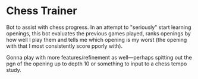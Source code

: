 # Chess Trainer

Bot to assist with chess progress. In an attempt to "seriously" start learning openings, this bot evaluates the previous games played, 
ranks openings by how well I play them and tells me which opening is my worst (the opening with that I most consistently score pporly with).

Gonna play with more features/refinement as well—perhaps spitting out the pgn of the opening up to depth 10 or something to input to a chess tempo study.
